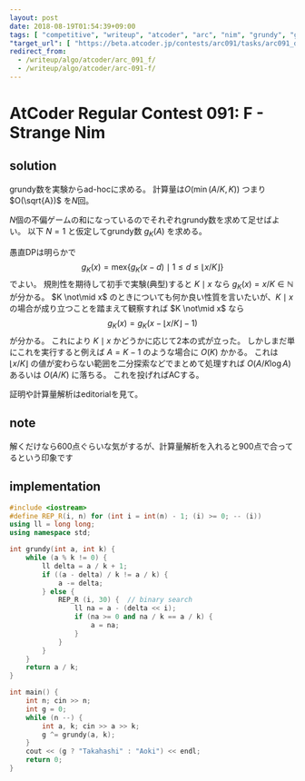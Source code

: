 ```yaml
---
layout: post
date: 2018-08-19T01:54:39+09:00
tags: [ "competitive", "writeup", "atcoder", "arc", "nim", "grundy", "game", "dp", "ad-hoc", "binary-search" ]
"target_url": [ "https://beta.atcoder.jp/contests/arc091/tasks/arc091_d" ]
redirect_from:
  - /writeup/algo/atcoder/arc_091_f/
  - /writeup/algo/atcoder/arc-091-f/
---
```


# AtCoder Regular Contest 091: F - Strange Nim

## solution

grundy数を実験からad-hocに求める。
計算量は$O(\min(A/K, K))$ つまり $O(\sqrt{A})$ を$N$回。

$N$個の不偏ゲームの和になっているのでそれぞれgrundy数を求めて足せばよい。
以下 $N = 1$ と仮定してgrundy数 $g _ K (A)$ を求める。

愚直DPは明らかで $$g _ K (x) = \mathrm{mex} \left\{ g _ K (x - d) \mid 1 \le d \le \lfloor x/K \rfloor \right\}$$ でよい。
規則性を期待して初手で実験(典型)すると $K \mid x$ なら $g _ K (x) = x/K \in \mathbb{N}$ が分かる。
$K \not\mid x$ のときについても何か良い性質を言いたいが、$K \mid x$ の場合が成り立つことを踏まえて観察すれば $K \not\mid x$ なら $$g _ K (x) = g _ K ( x - \lfloor x/K \rfloor - 1 )$$ が分かる。
これにより $K \mid x$ かどうかに応じて$2$本の式が立った。
しかしまだ単にこれを実行すると例えば $A = K - 1$ のような場合に $O(K)$ かかる。
これは $\lfloor x/K \rfloor$ の値が変わらない範囲を二分探索などでまとめて処理すれば $O(A/K \log A)$ あるいは $O(A/K)$ に落ちる。
これを投げればACする。

証明や計算量解析はeditorialを見て。

## note

解くだけなら600点ぐらいな気がするが、計算量解析を入れると900点で合ってるという印象です

## implementation

``` c++
#include <iostream>
#define REP_R(i, n) for (int i = int(n) - 1; (i) >= 0; -- (i))
using ll = long long;
using namespace std;

int grundy(int a, int k) {
    while (a % k != 0) {
        ll delta = a / k + 1;
        if ((a - delta) / k != a / k) {
            a -= delta;
        } else {
            REP_R (i, 30) {  // binary search
                ll na = a - (delta << i);
                if (na >= 0 and na / k == a / k) {
                    a = na;
                }
            }
        }
    }
    return a / k;
}

int main() {
    int n; cin >> n;
    int g = 0;
    while (n --) {
        int a, k; cin >> a >> k;
        g ^= grundy(a, k);
    }
    cout << (g ? "Takahashi" : "Aoki") << endl;
    return 0;
}
```
